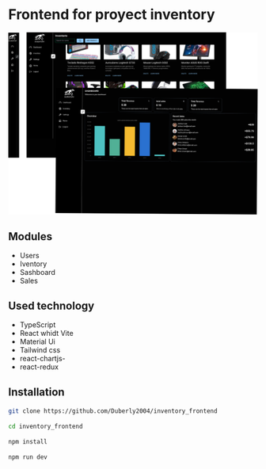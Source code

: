 # Frontend for proyect inventory

<img src="public/preview.png"/>

## Modules

- Users
- Iventory
- Sashboard
- Sales

## Used technology

- TypeScript
- React whidt Vite
- Material Ui
- Tailwind css
- react-chartjs-
- react-redux

## Installation
```bash
git clone https://github.com/Duberly2004/inventory_frontend
```
```bash
cd inventory_frontend
```
```bash
npm install 
```
```bash
npm run dev 
```

